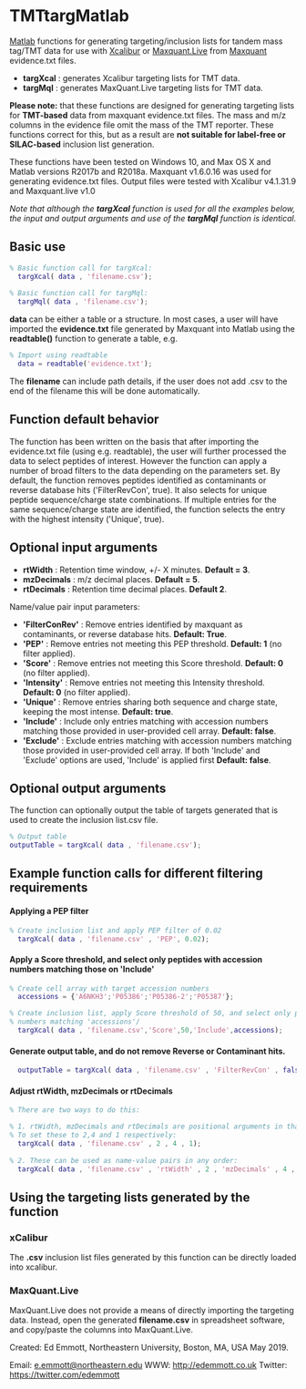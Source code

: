 # TMTtargMatlab
[Matlab](https://www.mathworks.com/products/matlab.html) functions for generating targeting/inclusion lists for tandem mass tag/TMT data for use with [Xcalibur](https://www.thermofisher.com/order/catalog/product/OPTON-30487) or [Maxquant.Live](http://maxquant.live/) from [Maxquant](https://www.maxquant.org/) evidence.txt files. 

* **targXcal** : generates Xcalibur targeting lists for TMT data.
* **targMql**  : generates MaxQuant.Live targeting lists for TMT data.

**Please note:** that these functions are designed for generating targeting lists for **TMT-based** data from maxquant evidence.txt files. The mass and m/z columns in the evidence file omit the mass of the TMT reporter. These functions correct for this, but as a result are **not suitable for label-free or SILAC-based** inclusion list generation.

These functions have been tested on Windows 10, and Max OS X and Matlab versions R2017b and R2018a. Maxquant v1.6.0.16 was used for generating evidence.txt files. Output files were tested with Xcalibur v4.1.31.9 and Maxquant.live v1.0

*Note that although the **targXcal** function is used for all the examples below, the input and output arguments and use of the **targMql** function is identical.*

## Basic use
```matlab
% Basic function call for targXcal:
  targXcal( data , 'filename.csv');
  
% Basic function call for targMql:
  targMql( data , 'filename.csv');
```

**data** can be either a table or a structure. In most cases, a user will have imported the **evidence.txt** file generated by Maxquant into Matlab using the **readtable()** function to generate a table, e.g.
```matlab
% Import using readtable
  data = readtable('evidence.txt');
```
The **filename** can include path details, if the user does not add .csv to the end of the filename this will be done automatically.

## Function default behavior
The function has been written on the basis that after importing the evidence.txt file (using e.g. readtable), the user will further processed the data to select peptides of interest. However the function can apply a number of broad filters to the data depending on the parameters set. By default, the function removes peptides identified as contaminants or reverse database hits ('FilterRevCon', true). It also selects for unique peptide sequence/charge state combinations. If multiple entries for the same sequence/charge state are identified, the function selects the entry with the highest intensity ('Unique', true).

## Optional input arguments
* **rtWidth**    : Retention time window, +/- X minutes. **Default = 3**.
* **mzDecimals** : m/z decimal places. **Default = 5**.
* **rtDecimals** : Retention time decimal places. **Default 2**.

Name/value pair input parameters:
* **'FilterConRev'** : Remove entries identified by maxquant as contaminants, or reverse database hits. **Default: True**.
* **'PEP'**          : Remove entries not meeting this PEP threshold. **Default: 1** (no filter applied).
* **'Score'**        : Remove entries not meeting this Score threshold. **Default: 0** (no filter applied).
* **'Intensity'**    : Remove entries not meeting this Intensity threshold. **Default: 0** (no filter applied).
* **'Unique'**       : Remove entries sharing both sequence and charge state, keeping the most intense. **Default: true**.
* **'Include'**      : Include only entries matching with accession numbers matching those provided in user-provided cell array. **Default: false**.
* **'Exclude'**      : Exclude entries matching with accession numbers matching those provided in user-provided cell array. If both 'Include' and 'Exclude' options are used, 'Include' is applied first **Default: false**.

## Optional output arguments
The function can optionally output the table of targets generated that is used to create the inclusion list.csv file.
```matlab
% Output table
outputTable = targXcal( data , 'filename.csv');
```

## Example function calls for different filtering requirements
#### Applying a PEP filter
```matlab
% Create inclusion list and apply PEP filter of 0.02
  targXcal( data , 'filename.csv' , 'PEP', 0.02);
```
#### Apply a Score threshold, and select only peptides with accession numbers matching those on 'Include'
```matlab
% Create cell array with target accession numbers
  accessions = {'A6NKH3';'P05386';'P05386-2';'P05387'};

% Create inclusion list, apply Score threshold of 50, and select only peptides with accession 
% numbers matching 'accessions'/
  targXcal( data , 'filename.csv','Score',50,'Include',accessions);
```
#### Generate output table, and do not remove Reverse or Contaminant hits.
```matlab
  outputTable = targXcal( data , 'filename.csv' , 'FilterRevCon' , false);
```
#### Adjust rtWidth, mzDecimals or rtDecimals
```matlab
% There are two ways to do this:

% 1. rtWidth, mzDecimals and rtDecimals are positional arguments in that order. 
% To set these to 2,4 and 1 respectively:
  targXcal( data , 'filename.csv' , 2 , 4 , 1);
  
% 2. These can be used as name-value pairs in any order:
  targXcal( data , 'filename.csv' , 'rtWidth' , 2 , 'mzDecimals' , 4 , 'rtWidth' , 1);

```

## Using the targeting lists generated by the function
### xCalibur
The **.csv** inclusion list files generated by this function can be directly loaded into xcalibur. 

### MaxQuant.Live
MaxQuant.Live does not provide a means of directly importing the targeting data. Instead, open the generated **filename.csv** in spreadsheet software, and copy/paste the columns into MaxQuant.Live.


Created: Ed Emmott, Northeastern University, Boston, MA, USA May 2019.

Email: e.emmott@northeastern.edu
WWW: http://edemmott.co.uk
Twitter: https://twitter.com/edemmott
